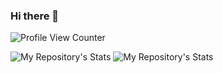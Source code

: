 ### Hi there 👋
![Profile View Counter](https://komarev.com/ghpvc/?username=aljawaid)
<!--
**aljawaid/aljawaid** is a ✨ _special_ ✨ repository because its `README.md` (this file) appears on your GitHub profile.

Here are some ideas to get you started:

- 🔭 I’m currently working on ...
- 🌱 I’m currently learning ...
- 👯 I’m looking to collaborate on ...
- 🤔 I’m looking for help with ...
- 💬 Ask me about ...
- 📫 How to reach me: ...
- 😄 Pronouns: ...
- ⚡ Fun fact: ...
-->

![My Repository's Stats](https://github-readme-stats.vercel.app/api?username=aljawaid&show_icons=true) ![My Repository's Stats](https://github-readme-stats.vercel.app/api/top-langs/?username=aljawaid&theme=blue-green)
